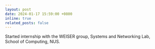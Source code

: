```yaml
---
layout: post
date: 2024-01-17 15:59:00 +0800
inline: true
related_posts: false
---
```


Started internship with the WEISER group, Systems and Networking Lab, School of Computing, NUS.
